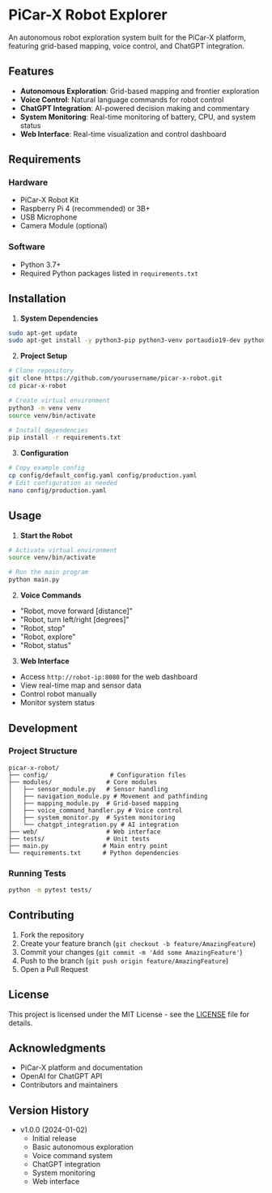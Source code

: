 # PiCar-X Robot Explorer

An autonomous robot exploration system built for the PiCar-X platform, featuring grid-based mapping, voice control, and ChatGPT integration.

## Features

- **Autonomous Exploration**: Grid-based mapping and frontier exploration
- **Voice Control**: Natural language commands for robot control
- **ChatGPT Integration**: AI-powered decision making and commentary
- **System Monitoring**: Real-time monitoring of battery, CPU, and system status
- **Web Interface**: Real-time visualization and control dashboard

## Requirements

### Hardware
- PiCar-X Robot Kit
- Raspberry Pi 4 (recommended) or 3B+
- USB Microphone
- Camera Module (optional)

### Software
- Python 3.7+
- Required Python packages listed in `requirements.txt`

## Installation

1. **System Dependencies**
```bash
sudo apt-get update
sudo apt-get install -y python3-pip python3-venv portaudio19-dev python3-pyaudio
```

2. **Project Setup**
```bash
# Clone repository
git clone https://github.com/yourusername/picar-x-robot.git
cd picar-x-robot

# Create virtual environment
python3 -m venv venv
source venv/bin/activate

# Install dependencies
pip install -r requirements.txt
```

3. **Configuration**
```bash
# Copy example config
cp config/default_config.yaml config/production.yaml
# Edit configuration as needed
nano config/production.yaml
```

## Usage

1. **Start the Robot**
```bash
# Activate virtual environment
source venv/bin/activate

# Run the main program
python main.py
```

2. **Voice Commands**
- "Robot, move forward [distance]"
- "Robot, turn left/right [degrees]"
- "Robot, stop"
- "Robot, explore"
- "Robot, status"

3. **Web Interface**
- Access `http://robot-ip:8080` for the web dashboard
- View real-time map and sensor data
- Control robot manually
- Monitor system status

## Development

### Project Structure
```
picar-x-robot/
├── config/                 # Configuration files
├── modules/               # Core modules
│   ├── sensor_module.py   # Sensor handling
│   ├── navigation_module.py # Movement and pathfinding
│   ├── mapping_module.py  # Grid-based mapping
│   ├── voice_command_handler.py # Voice control
│   ├── system_monitor.py  # System monitoring
│   └── chatgpt_integration.py # AI integration
├── web/                   # Web interface
├── tests/                 # Unit tests
├── main.py               # Main entry point
└── requirements.txt      # Python dependencies
```

### Running Tests
```bash
python -m pytest tests/
```

## Contributing

1. Fork the repository
2. Create your feature branch (`git checkout -b feature/AmazingFeature`)
3. Commit your changes (`git commit -m 'Add some AmazingFeature'`)
4. Push to the branch (`git push origin feature/AmazingFeature`)
5. Open a Pull Request

## License

This project is licensed under the MIT License - see the [LICENSE](LICENSE) file for details.

## Acknowledgments

- PiCar-X platform and documentation
- OpenAI for ChatGPT API
- Contributors and maintainers

## Version History

- v1.0.0 (2024-01-02)
  - Initial release
  - Basic autonomous exploration
  - Voice command system
  - ChatGPT integration
  - System monitoring
  - Web interface
